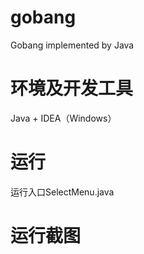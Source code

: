 # gobang
Gobang implemented by Java

# 环境及开发工具
Java + IDEA（Windows）

# 运行
运行入口SelectMenu.java

# 运行截图

